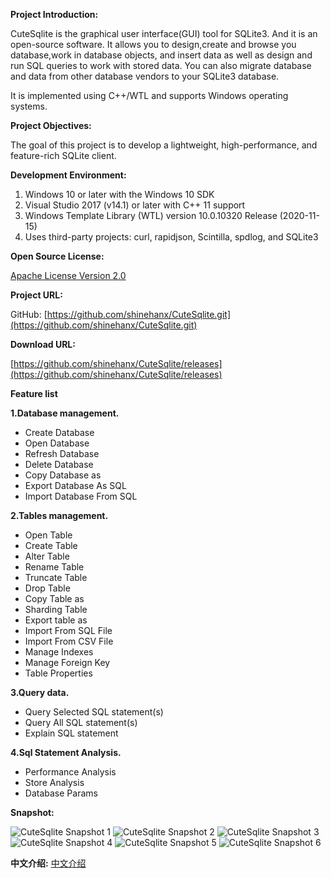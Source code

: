 **Project Introduction:**

CuteSqlite is the graphical user interface(GUI) tool for SQLite3. And it is an open-source software.
It allows you to design,create and browse you database,work in database objects, and insert data as well as design and run SQL queries to work with stored data.
You can also migrate database and data from other database vendors to your SQLite3 database. 

It is implemented using C++/WTL and supports Windows operating systems.


**Project Objectives:**

The goal of this project is to develop a lightweight, high-performance, and feature-rich SQLite client.

**Development Environment:**

1. Windows 10 or later with the Windows 10 SDK
2. Visual Studio 2017 (v14.1) or later with C++ 11 support
3. Windows Template Library (WTL) version 10.0.10320 Release (2020-11-15)
4. Uses third-party projects: curl, rapidjson, Scintilla, spdlog, and SQLite3


**Open Source License:**

[Apache License Version 2.0](http://www.apache.org/licenses/LICENSE-2.0)

**Project URL:**

GitHub: [https://github.com/shinehanx/CuteSqlite.git](https://github.com/shinehanx/CuteSqlite.git)

**Download URL:**

[https://github.com/shinehanx/CuteSqlite/releases](https://github.com/shinehanx/CuteSqlite/releases)

**Feature list**

**1.Database management.**

- Create Database
- Open Database
- Refresh Database
- Delete Database
- Copy Database as
- Export Database As SQL
- Import Database From SQL

**2.Tables management.**

- Open Table
- Create Table
- Alter Table
- Rename Table
- Truncate Table
- Drop Table
- Copy Table as
- Sharding Table
- Export table as
- Import From SQL File
- Import From CSV File
- Manage Indexes
- Manage Foreign Key
- Table Properties 

**3.Query data.**

- Query Selected SQL statement(s)
- Query All SQL statement(s)
- Explain SQL statement

**4.Sql Statement Analysis.**
- Performance Analysis
- Store Analysis
- Database Params

**Snapshot:**

![CuteSqlite Snapshot 1](https://img-blog.csdnimg.cn/direct/aada3b7672e54eef871c25ab081fa8ba.jpeg)
![CuteSqlite Snapshot 2](https://img-blog.csdnimg.cn/direct/a6aeada2ca9a478da2ada72c337be5cd.jpeg#pic_center)
![CuteSqlite Snapshot 3](https://img-blog.csdnimg.cn/direct/cdad9e003c8e4efdaa394ded35637fa8.jpeg#pic_center)
![CuteSqlite Snapshot 4](https://img-blog.csdnimg.cn/direct/0874158219134d479018b61b8ffff2f1.jpeg#pic_center)
![CuteSqlite Snapshot 5](https://img-blog.csdnimg.cn/direct/816ebdc71f8544608bf36559828310e6.jpeg#pic_center)
![CuteSqlite Snapshot 6](https://img-blog.csdnimg.cn/84f044745ce240898a48c1736ce041ca.png#pic_center)

**中文介绍:**
[中文介绍](README.zh.md)
​
